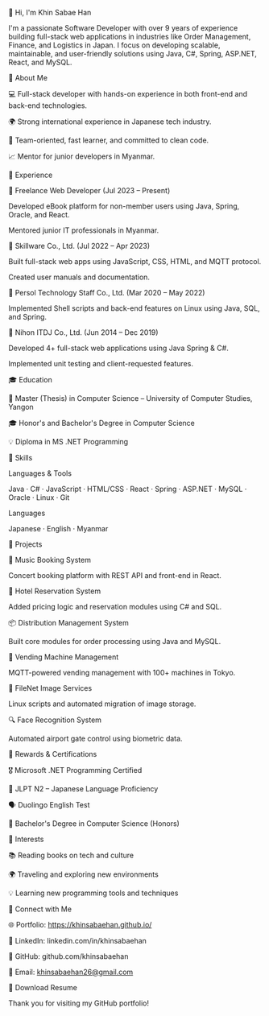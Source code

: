 👋 Hi, I'm Khin Sabae Han

I'm a passionate Software Developer with over 9 years of experience building full-stack web applications in industries like Order Management, Finance, and Logistics in Japan. I focus on developing scalable, maintainable, and user-friendly solutions using Java, C#, Spring, ASP.NET, React, and MySQL.

🧠 About Me

💻 Full-stack developer with hands-on experience in both front-end and back-end technologies.

🌍 Strong international experience in Japanese tech industry.

🤝 Team-oriented, fast learner, and committed to clean code.

📈 Mentor for junior developers in Myanmar.

💼 Experience

🧾 Freelance Web Developer (Jul 2023 – Present)

Developed eBook platform for non-member users using Java, Spring, Oracle, and React.

Mentored junior IT professionals in Myanmar.

🏢 Skillware Co., Ltd. (Jul 2022 – Apr 2023)

Built full-stack web apps using JavaScript, CSS, HTML, and MQTT protocol.

Created user manuals and documentation.

🏢 Persol Technology Staff Co., Ltd. (Mar 2020 – May 2022)

Implemented Shell scripts and back-end features on Linux using Java, SQL, and Spring.

🏢 Nihon ITDJ Co., Ltd. (Jun 2014 – Dec 2019)

Developed 4+ full-stack web applications using Java Spring & C#.

Implemented unit testing and client-requested features.

🎓 Education

📘 Master (Thesis) in Computer Science – University of Computer Studies, Yangon

🎓 Honor's and Bachelor's Degree in Computer Science

💡 Diploma in MS .NET Programming

🧰 Skills

Languages & Tools

Java · C# · JavaScript · HTML/CSS · React · Spring · ASP.NET · MySQL · Oracle · Linux · Git

Languages

Japanese · English · Myanmar

📂 Projects

🎵 Music Booking System

Concert booking platform with REST API and front-end in React.

🏨 Hotel Reservation System

Added pricing logic and reservation modules using C# and SQL.

📦 Distribution Management System

Built core modules for order processing using Java and MySQL.

🧊 Vending Machine Management

MQTT-powered vending management with 100+ machines in Tokyo.

🧾 FileNet Image Services

Linux scripts and automated migration of image storage.

🔍 Face Recognition System

Automated airport gate control using biometric data.

🏅 Rewards & Certifications

🎖️ Microsoft .NET Programming Certified

🧾 JLPT N2 – Japanese Language Proficiency

🗣️ Duolingo English Test

📜 Bachelor's Degree in Computer Science (Honors)

🌟 Interests

📚 Reading books on tech and culture

🌍 Traveling and exploring new environments

💡 Learning new programming tools and techniques

🔗 Connect with Me

🌐 Portfolio: https://khinsabaehan.github.io/

💼 LinkedIn: linkedin.com/in/khinsabaehan

🧾 GitHub: github.com/khinsabaehan

📧 Email: khinsabaehan26@gmail.com

📄 Download Resume

Thank you for visiting my GitHub portfolio!
